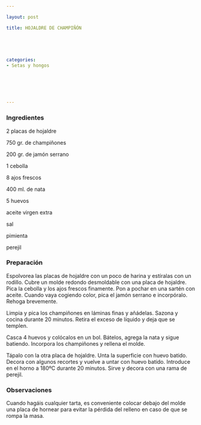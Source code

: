 ```yaml
---

layout: post

title: HOJALDRE DE CHAMPIÑÓN





categories:
- Setas y hongos






---
```


<h3>Ingredientes</h3>

2 placas de hojaldre

750 gr. de champiñones

200 gr. de jamón serrano

1 cebolla

8 ajos frescos

400 ml. de nata

5 huevos

aceite virgen extra

sal

pimienta

perejil

<h3>Preparación</h3>

Espolvorea las placas de hojaldre con un poco de harina y estíralas con un rodillo. Cubre un molde redondo desmoldable con una placa de hojaldre. Pica la cebolla y los ajos frescos finamente. Pon a pochar en una sartén con aceite. Cuando vaya cogiendo color, pica el jamón serrano e incorpóralo. Rehoga brevemente.

Limpia y pica los champiñones en láminas finas y añádelas. Sazona y cocina durante 20 minutos. Retira el exceso de líquido y deja que se templen.

Casca 4 huevos y colócalos en un bol. Bátelos, agrega la nata y sigue batiendo. Incorpora los champiñones y rellena el molde.

Tápalo con la otra placa de hojaldre. Unta la superficie con huevo batido. Decora con algunos recortes y vuelve a untar con huevo batido. Introduce en el horno a 180ºC durante 20 minutos. Sirve y decora con una rama de perejil.

<h3>Observaciones</h3>

Cuando hagáis cualquier tarta, es conveniente colocar debajo del molde una placa de hornear para evitar la pérdida del relleno en caso de que se rompa la masa.